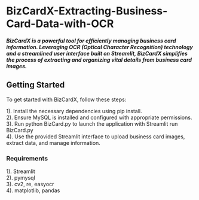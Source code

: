 # BizCardX-Extracting-Business-Card-Data-with-OCR
<h5>BizCardX is a powerful tool for efficiently managing business card information. Leveraging OCR (Optical Character Recognition) technology and a streamlined user interface built on Streamlit, BizCardX simplifies the process of extracting and organizing vital details from business card images.</h5>


## Getting Started
To get started with BizCardX, follow these steps:

1). Install the necessary dependencies using pip install.<br>
2). Ensure MySQL is installed and configured with appropriate permissions.<br>
3). Run python BizCard.py to launch the application with Streamlit run BizCard.py<br>
4). Use the provided Streamlit interface to upload business card images, extract data, and manage information.<br>

<h3>Requirements</h3>
1). Streamlit<br>
2). pymysql<br>
3). cv2, re, easyocr<br>
4). matplotlib, pandas<br>
